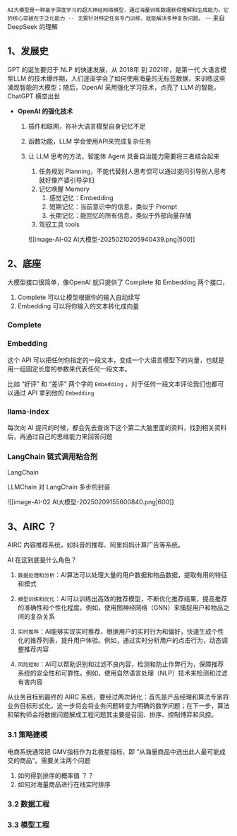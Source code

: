 
`AI大模型是一种基于深度学习的超大神经网络模型，通过海量训练数据获得理解和生成能力。它的核心突破在于泛化能力 -- 无需针对特定任务专门训练，就能解决多种复杂问题。` -- 来自 DeepSeek 的理解

## 1、发展史

GPT 的诞生要归于 NLP 的快速发展，从 2018年 到 2021年，是第一代 大语言模型LLM 的技术爆炸期，人们逐渐学会了如何使用海量的无标签数据，来训练这些涌现智能的大模型；随后，OpenAI 采用强化学习技术，点亮了 LLM 的智能，ChatGPT 横空出世

-  **OpenAI 的强化技术**
  
	1.  插件和联网，祢补大语言模型自身记忆不足
	2.  函数功能，LLM 学会使用API来完成复杂任务
	3.  让 LLM 思考的方法，智能体 Agent 具备自治能力需要将三者结合起来
		1.  任务规划 Planning，不能代替别人思考但可以通过提问引导别人思考就好像产婆引导孕妇
		2.  记忆唤醒 Memory
			1.  感觉记忆：Embedding
			2.  短期记忆：当前意识中的信息，类似于 Prompt
			3.  长期记忆：能回忆的所有信息，类似于外部向量存储
		3.  驾驭工具 tools
		   
		![[image-AI-02 AI大模型-20250210205940439.png|500]]


## 2、底座

大模型接口很简单，像OpenAI 就只提供了 Complete 和 Embedding 两个接口，
1.  Complete 可以让模型根据你的输入自动续写
2.  Embedding 可以将你输入的文本转化成向量

### Complete


### Embedding

这个 API 可以把任何你指定的一段文本，变成一个大语言模型下的向量，也就是用一组固定长度的参数来代表任何一段文本。

比如 “好评” 和 “差评” 两个字的 `Embedding` ，对于任何一段文本评论我们也都可以通过 API 拿到他的 `Embedding`


### llama-index

每次向 AI 提问的时候，都会先去查询下这个第二大脑里面的资料，找到相关资料后，再通过自己的思维能力来回答问题




### LangChain 链式调用粘合剂

LangChain 

LLMChain 对 LangChain 多步的封装

![[image-AI-02 AI大模型-20250209155600840.png|600]]





## 3、AIRC ？

AIRC 内容推荐系统，如抖音的推荐、阿里妈妈计算广告等系统。

AI 在这到底是什么角色？

1.  `数据处理和分析`：AI算法可以处理大量的用户数据和物品数据，提取有用的特征和模式
   
2.  `模型训练和优化`：AI可以训练出高效的推荐模型，不断优化推荐结果，提高推荐的准确性和个性化程度。例如，使用图神经网络（GNN）来捕捉用户和物品之间的复杂关系
   
3.  `实时推荐`：AI能够实现实时推荐，根据用户的实时行为和偏好，快速生成个性化的推荐列表，提升用户体验。例如，通过实时分析用户的点击行为，动态调整推荐内容
   
4.  `风险控制`：AI可以帮助识别和过滤不良内容，检测和防止作弊行为，保障推荐系统的安全性和可靠性。例如，使用自然语言处理（NLP）技术来检测和过滤有害内容

从业务目标到最终的 AIRC 系统，要经过两次转化：首先是产品经理和算法专家将业务目标形式化，这一步将会将业务问题转变为明确的数学问题；在下一步，算法和架构师会将数据问题解成工程问题其主要是召回、排序、控制博弈和风控。   

### 3.1 策略建模

电商系统通常把 GMV指标作为北极星指标，即 “从海量商品中选出此人最可能成交的商品”。需要关注两个问题
1.  如何得到排序的概率值 ？？
2.  如何对海量商品进行在线实时排序


### 3.2 数据工程


### 3.3 模型工程



